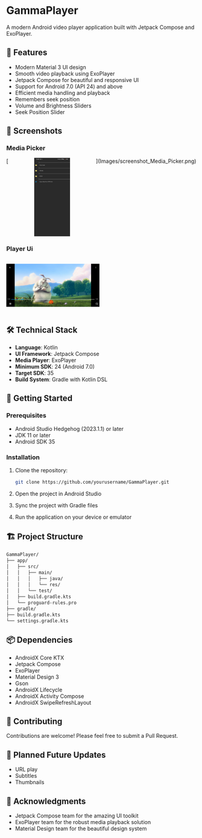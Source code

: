# GammaPlayer

A modern Android video player application built with Jetpack Compose and ExoPlayer.

## 🎥 Features

- Modern Material 3 UI design
- Smooth video playback using ExoPlayer
- Jetpack Compose for beautiful and responsive UI
- Support for Android 7.0 (API 24) and above
- Efficient media handling and playback
- Remembers seek position
- Volume and Brightness Sliders
- Seek Position Slider

## 📱 Screenshots

### Media Picker 
<div style="width:100%; display:flex; justify-content:space-between;">
[<img src="Images/screenshot_Media_Picker.png" width=19% alt="Home Light">](Images/screenshot_Media_Picker.png)
</div>

### Player Ui

<div style="width:100%; display:flex; justify-content:space-between;">

[<img src="Images/screenshot_Player_Ui.png" width=49% alt="Player">](Images/screenshot_Player_Ui.png)
</div>

## 🛠️ Technical Stack

- **Language**: Kotlin
- **UI Framework**: Jetpack Compose
- **Media Player**: ExoPlayer
- **Minimum SDK**: 24 (Android 7.0)
- **Target SDK**: 35
- **Build System**: Gradle with Kotlin DSL

## 🚀 Getting Started

### Prerequisites

- Android Studio Hedgehog (2023.1.1) or later
- JDK 11 or later
- Android SDK 35

### Installation

1. Clone the repository:
   ```bash
   git clone https://github.com/yourusername/GammaPlayer.git
   ```

2. Open the project in Android Studio

3. Sync the project with Gradle files

4. Run the application on your device or emulator

## 🏗️ Project Structure

```
GammaPlayer/
├── app/
│   ├── src/
│   │   ├── main/
│   │   │   ├── java/
│   │   │   └── res/
│   │   └── test/
│   ├── build.gradle.kts
│   └── proguard-rules.pro
├── gradle/
├── build.gradle.kts
└── settings.gradle.kts
```

## 📦 Dependencies

- AndroidX Core KTX
- Jetpack Compose
- ExoPlayer
- Material Design 3
- Gson
- AndroidX Lifecycle
- AndroidX Activity Compose
- AndroidX SwipeRefreshLayout

## 🤝 Contributing

Contributions are welcome! Please feel free to submit a Pull Request.

## 🔮 Planned Future Updates
- URL play
- Subtitles 
- Thumbnails

## 🙏 Acknowledgments

- Jetpack Compose team for the amazing UI toolkit
- ExoPlayer team for the robust media playback solution
- Material Design team for the beautiful design system 
